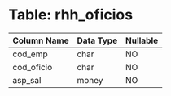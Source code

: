 # Table: rhh_oficios

| Column Name | Data Type | Nullable |
|-------------|-----------|----------|
| cod_emp | char | NO |
| cod_oficio | char | NO |
| asp_sal | money | NO |
